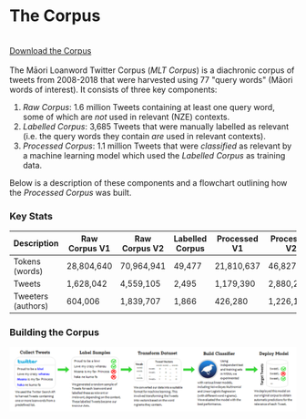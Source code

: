 # The Corpus
<br>
<a href="../pics/mlt-v2.zip">Download the Corpus</a>
<br>
<br>
The Māori Loanword Twitter Corpus (<i>MLT Corpus</i>) is a diachronic corpus of tweets from 2008-2018 that were harvested using 77 "query words" (Māori words of interest). It consists of three key components:

1. <i>Raw Corpus</i>: 1.6 million Tweets containing at least one query word, some of which are <i>not</i> used in relevant (NZE) contexts.
2. <i>Labelled Corpus</i>: 3,685 Tweets that were manually labelled as relevant (i.e. the query words they contain <i>are</i> used in relevant contexts).
3. <i>Processed Corpus</i>: 1.1 million Tweets that were <i>classified</i> as relevant by a machine learning model which used the <i>Labelled Corpus</i> as training data. 

Below is a description of these components and a flowchart outlining how the <i>Processed Corpus</i> was built. 

### Key Stats
| Description          | Raw Corpus V1 |Raw Corpus V2 | Labelled Corpus | Processed V1     | Processed V2 |
| ---------------------|---------------|--------------|-----------------| -----------------|--------------|
| Tokens (words)       | 28,804,640    | 70,964,941   |49,477           | 21,810,637       | 46,827,631   | 
| Tweets               | 1,628,042     | 4,559,105    | 2,495           | 1,179,390        | 2,880,211    |
| Tweeters (authors)   | 604,006       | 1,839,707    | 1,866           | 426,280          | 1,226,109    |

### Building the Corpus
 <img src="../pics/Process2.png" alt="Process" width="1500"/>

